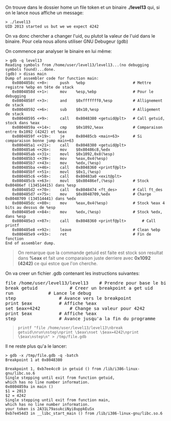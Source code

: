 On trouve dans le dossier home un file token et un binaire **./level13** qui, si on le lance nous affiche un message:
<pre><code>> ./level13
UID 2013 started us but we we expect 4242
</code></pre>

On va donc chercher a changer l'uid, ou plutot la valeur de l'uid dans le binaire.
Pour cela nous allons utiliser GNU Debugeur (gdb)

On commence par analyser le binaire en lui même:
```
> gdb -q level13
Reading symbols from /home/user/level13/level13...(no debugging symbols found)...done.
(gdb) > disas main
Dump of assembler code for function main:
   0x0804858c <+0>:     push   %ebp						# Mettre registre %ebp en tête de stack
   0x0804858d <+1>:     mov    %esp,%ebp				# Pour le debugging
   0x0804858f <+3>:     and    $0xfffffff0,%esp			# Allignement de stack
   0x08048592 <+6>:     sub    $0x10,%esp				# Alligement de stack
   0x08048595 <+9>:     call   0x8048380 <getuid@plt>	# Call getuid, stock dans %eax
   0x0804859a <+14>:    cmp    $0x1092,%eax				# Comparaison entre 0x1092 (4242) et %eax
   0x0804859f <+19>:    je     0x80485cb <main+63>		# Si comparaison bonne jump main+63
   0x080485a1 <+21>:    call   0x8048380 <getuid@plt>
   0x080485a6 <+26>:    mov    $0x80486c8,%edx
   0x080485ab <+31>:    movl   $0x1092,0x8(%esp)
   0x080485b3 <+39>:    mov    %eax,0x4(%esp)
   0x080485b7 <+43>:    mov    %edx,(%esp)
   0x080485ba <+46>:    call   0x8048360 <printf@plt>
   0x080485bf <+51>:    movl   $0x1,(%esp)
   0x080485c6 <+58>:    call   0x80483a0 <exit@plt>
   0x080485cb <+63>:    movl   $0x80486ef,(%esp)		# Stock 0x80486ef (134514415) dans %esp
   0x080485d2 <+70>:    call   0x8048474 <ft_des>		# Call ft_des
   0x080485d7 <+75>:    mov    $0x8048709,%edx			# Charge 0x8048709 (134514441) dans %edx
   0x080485dc <+80>:    mov    %eax,0x4(%esp)			# Stock %eax 4 bits au dessus de %esp
   0x080485e0 <+84>:    mov    %edx,(%esp)				# Stock %edx, dans %esp
   0x080485e3 <+87>:    call   0x8048360 <printf@plt>		# Call printf
   0x080485e8 <+92>:    leave							# Clean %ebp
   0x080485e9 <+93>:    ret								# Fin de fonction
End of assembler dump.
```

> On remarque que la commande getuid est faite est stock son resultat dans **%eax** et fait une comparaison juste derriere avec **0x1092 (4242)** ce qui estce que l'on cherche.

On va creer un fichier .gdb contenant les instructions suivantes:
<pre>file /home/user/level13/level13	# Prendre pour base le binaire level13
break getuid			# Creer un breakpoint a get uid
run				# Lance le debug
step				# Avance vers le breakpoint
print $eax			# Affiche %eax
set $eax=4242			# Change sa valeur pour 4242
print $eax			# Affiche %eax
step				# Avance jusqu'a la fin du programme
</pre>
> <pre><code>printf "file /home/user/level13/level13\nbreak getuid\nrun\nstep\nprint \$eax\nset \$eax=4242\nprint \$eax\nstep\n" > /tmp/file.gdb</code></pre>

Il ne reste plus qu'a le lancer:

<pre><code>> gdb -x /tmp/file.gdb -q -batch
Breakpoint 1 at 0x8048380

Breakpoint 1, 0xb7ee4cc0 in getuid () from /lib/i386-linux-gnu/libc.so.6
Single stepping until exit from function getuid,
which has no line number information.
0x0804859a in main ()
$1 = 2013
$2 = 4242
Single stepping until exit from function main,
which has no line number information.
your token is 2A31L79asukciNyi8uppkEuSx
0xb7e454d3 in __libc_start_main () from /lib/i386-linux-gnu/libc.so.6
</code></pre>
